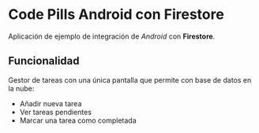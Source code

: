 # Code Pills Android con Firestore
Aplicación de ejemplo de integración de *Android* con **Firestore**.

## Funcionalidad
Gestor de tareas con una única pantalla que permite con base de datos en la nube:
- Añadir nueva tarea
- Ver tareas pendientes
- Marcar una tarea como completada
